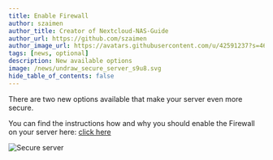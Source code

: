```yaml
---
title: Enable Firewall
author: szaimen
author_title: Creator of Nextcloud-NAS-Guide
author_url: https://github.com/szaimen
author_image_url: https://avatars.githubusercontent.com/u/42591237?s=460&v=4
tags: [news, optional]
description: New available options
image: /news/undraw_secure_server_s9u8.svg
hide_table_of_contents: false
---
```


There are two new options available that make your server even more secure.

You can find the instructions how and why you should enable the Firewall on your server here: [click here](/docs/firewall)

![Secure server](/news/undraw_secure_server_s9u8.svg)

<!--The following comment will skip the article in the News overview.-->
<!--truncate-->